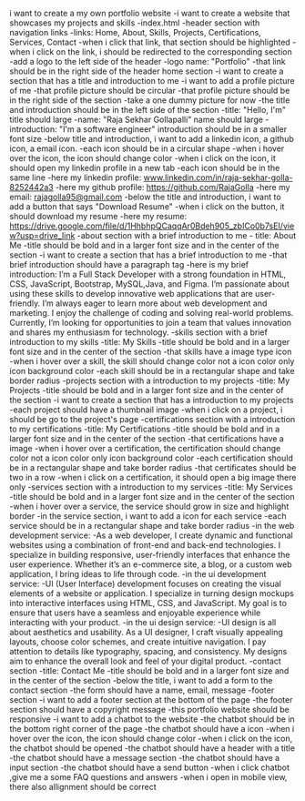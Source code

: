 i want to create a my own portfolio website
    -i want to create a website that showcases my projects and skills
-index.html
    -header section with navigation links
        -links: Home, About, Skills, Projects, Certifications, Services, Contact
            -when i click that link, that section should be highlighted
            -when i click on the link, i should be redirected to the corresponding section
        -add a logo to the left side of the header
        -logo name: "Portfolio"
        -that link should be in the right side of the header
    home section
        -i want to create a section that has a title and introduction to me
        -i want to add a profile picture of me
        -that profile picture should be circular
        -that profile picture should be in the right side of the section
        -take a one dummy picture for now
        -the title and introduction should be in the left side of the section 
            -title: "Hello, I'm"
                title should large
            -name: "Raja Sekhar Gollapalli"
                name should large
            -introduction: "I'm a software engineer"
                introduction should be in a smaller font size
        -below title and introduction, i want to add a linkedin icon, a github icon, a email icon.
            -each icon should be in a circular shape
            -when i hover over the icon, the icon should change color
            -when i click on the icon, it should open my linkedin profile in a new tab
            -each icon should be in the same line
            -here my linkedin profile: www.linkedin.com/in/raja-sekhar-golla-8252442a3
            -here my github profile: https://github.com/RajaGolla
            -here my email: rajagolla95@gmail.com
        -below the title and introduction, i want to add a button that says "Download Resume"
            -when i click on the button, it should download my resume
            -here my resume: https://drive.google.com/file/d/1HhbhpQCaqqAr0Bdeh905_zbICo0b7sEI/view?usp=drive_link
    -about section with a brief introduction to me
        - title: About Me
            -title should be bold and in a larger font size and in the center of the section
            -i want to create a section that has a brief introduction to me
            -that brief introduction should have a paragraph tag
            -here is my brief introduction: I’m a Full Stack Developer with a strong foundation in HTML, CSS, JavaScript, Bootstrap, MySQL,Java, and Figma. I’m passionate about using these skills to develop innovative web applications that are user-friendly. I’m always eager to learn more about web development and marketing. I enjoy the challenge of coding and solving real-world problems. Currently, I’m looking for opportunities to join a team that values innovation and shares my enthusiasm for technology.
    -skills section with a brief introduction to my skills
        -title: My Skills
            -title should be bold and in a larger font size and in the center of the section
            -that skills have a image type icon
            -when i hover over a skill, the skill should change color not a icon color only icon background color
            -each skill should be in a rectangular shape and take border radius
    -projects section with a introduction to my projects
        -title: My Projects
            -title should be bold and in a larger font size and in the center of the section
            -i want to create a section that has a introduction to my projects
            -each project should have a thumbnail image
            -when i click on a project, i should be go to the project's page
    -certifications section with a introduction to my certifications
        -title: My Certifications
            -title should be bold and in a larger font size and in the center of the section
            -that certifications have a image
            -when i hover over a certification, the certification should change color not a icon color only icon background color
            -each certification should be in a rectangular shape and take border radius
            -that certificates should be two in a row
            -when i click on a certification, it should open a big image there only 
    -services section with a introduction to my services
        -title: My Services
            -title should be bold and in a larger font size and in the center of the section
            -when i hover over a service, the service should grow in size and highlight border
            -in the service section, i want to add a icon for each service
            -each service should be in a rectangular shape and take border radius
            -in the web development service:
                -As a web developer, I create dynamic and functional websites using a combination of front-end and back-end technologies. I specialize in building responsive, user-friendly interfaces that enhance the user experience. Whether it’s an e-commerce site, a blog, or a custom web application, I bring ideas to life through code.
            -in the ui development service:
                -UI (User Interface) development focuses on creating the visual elements of a website or application. I specialize in turning design mockups into interactive interfaces using HTML, CSS, and JavaScript. My goal is to ensure that users have a seamless and enjoyable experience while interacting with your product.
            -in the ui design service:
                -UI design is all about aesthetics and usability. As a UI designer, I craft visually appealing layouts, choose color schemes, and create intuitive navigation. I pay attention to details like typography, spacing, and consistency. My designs aim to enhance the overall look and feel of your digital product.
    -contact section
        -title: Contact Me
            -title should be bold and in a larger font size and in the center of the section
            -below the title, i want to add a form to the contact section
            -the form should have a name, email, message
    -footer section
        -i want to add a footer section at the bottom of the page
        -the footer section should have a copyright message
    -this portfolio website should be responsive
    -i want to add a chatbot to the website
        -the chatbot should be in the bottom right corner of the page
        -the chatbot should have a icon
        -when i hover over the icon, the icon should change color
        -when i click on the icon, the chatbot should be opened
        -the chatbot should have a header with a title
        -the chatbot should have a message section
        -the chatbot should have a input section
        -the chatbot should have a send button 
        -when i click chatbot ,give me a some FAQ questions and answers
    -when i open in mobile view, there also allignment should be correct
    




